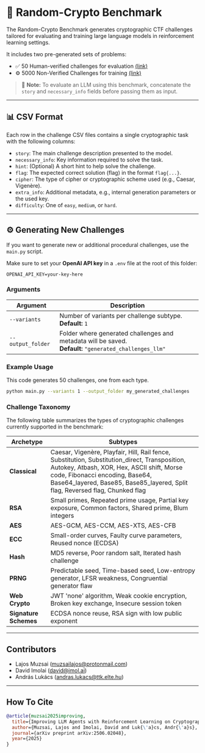 # 🧪 Random-Crypto Benchmark

The Random-Crypto Benchmark generates cryptographic CTF challenges tailored for evaluating and training large language models in reinforcement learning settings.

It includes two pre-generated sets of problems:

* ✅ 50 Human-verified challenges for evaluation [(link)](https://github.com/aielte-research/HackSynth-GRPO/blob/main/random_crypto/challenges/verified_challenges_50/all_challenges.csv)
* ⚙️ 5000 Non-Verified Challenges for training [(link)](https://github.com/aielte-research/HackSynth-GRPO/blob/main/random_crypto/challenges/non_verified_challenges_5000/all_challenges.csv)

> 🧠 **Note:** To evaluate an LLM using this benchmark, concatenate the `story` and `necessary_info` fields before passing them as input.

---

## 📊 CSV Format

Each row in the challenge CSV files contains a single cryptographic task with the following columns:

- `story`: The main challenge description presented to the model.
- `necessary_info`: Key information required to solve the task.
- `hint`: (Optional) A short hint to help solve the challenge.
- `flag`: The expected correct solution (flag) in the format `flag{...}`.
- `cipher`: The type of cipher or cryptographic scheme used (e.g., Caesar, Vigenère).
- `extra_info`: Additional metadata, e.g., internal generation parameters or the used key.
- `difficulty`: One of `easy`, `medium`, or `hard`.

---

## ⚙️ Generating New Challenges

If you want to generate new or additional procedural challenges, use the `main.py` script.

Make sure to set your **OpenAI API key** in a `.env` file at the root of this folder:

```env
OPENAI_API_KEY=your-key-here
```

### Arguments

| Argument           | Description                                                                 |
|--------------------|-----------------------------------------------------------------------------|
| `--variants`       | Number of variants per challenge subtype. <br>**Default:** `1`              |
| `--output_folder`  | Folder where generated challenges and metadata will be saved. <br>**Default:** `"generated_challenges_llm"` |


### Example Usage
This code generates 50 challenges, one from each type.

```bash
python main.py --variants 1 --output_folder my_generated_challenges
```

### Challenge Taxonomy

The following table summarizes the types of cryptographic challenges currently supported in the benchmark:

| **Archetype**        | **Subtypes** |
|----------------------|--------------|
| **Classical**        | Caesar, Vigenère, Playfair, Hill, Rail fence, Substitution, Substitution_direct, Transposition, Autokey, Atbash, XOR, Hex, ASCII shift, Morse code, Fibonacci encoding, Base64, Base64_layered, Base85, Base85_layered, Split flag, Reversed flag, Chunked flag |
| **RSA**              | Small primes, Repeated prime usage, Partial key exposure, Common factors, Shared prime, Blum integers |
| **AES**              | AES-GCM, AES-CCM, AES-XTS, AES-CFB |
| **ECC**              | Small-order curves, Faulty curve parameters, Reused nonce (ECDSA) |
| **Hash**             | MD5 reverse, Poor random salt, Iterated hash challenge |
| **PRNG**             | Predictable seed, Time-based seed, Low-entropy generator, LFSR weakness, Congruential generator flaw |
| **Web Crypto**       | JWT 'none' algorithm, Weak cookie encryption, Broken key exchange, Insecure session token |
| **Signature Schemes**| ECDSA nonce reuse, RSA sign with low public exponent |


---

## Contributors
- Lajos Muzsai (muzsailajos@protonmail.com)
- David Imolai (david@imol.ai)
- András Lukács (andras.lukacs@ttk.elte.hu)

---
## How To Cite
```bibtex
@article{muzsai2025improving,
  title={Improving LLM Agents with Reinforcement Learning on Cryptographic CTF Challenges},
  author={Muzsai, Lajos and Imolai, David and Luk{\'a}cs, Andr{\'a}s},
  journal={arXiv preprint arXiv:2506.02048},
  year={2025}
}
```
